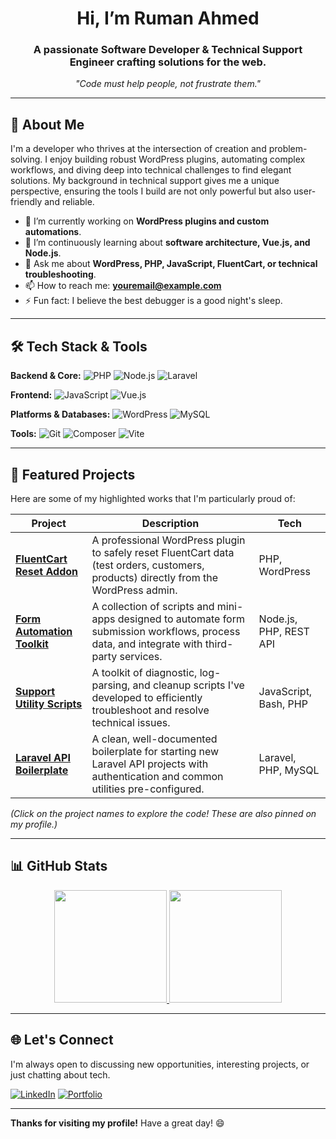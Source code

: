 <h1 align="center"> Hi, I’m Ruman Ahmed</h1>
<h3 align="center">A passionate Software Developer & Technical Support Engineer crafting solutions for the web.</h3>

<p align="center">
  <i>"Code must help people, not frustrate them."</i>
</p>

---

## 🧠 About Me

I'm a developer who thrives at the intersection of creation and problem-solving. I enjoy building robust WordPress plugins, automating complex workflows, and diving deep into technical challenges to find elegant solutions. My background in technical support gives me a unique perspective, ensuring the tools I build are not only powerful but also user-friendly and reliable.

- 🔭 I’m currently working on **WordPress plugins and custom automations**.
- 🌱 I’m continuously learning about **software architecture, Vue.js, and Node.js**.
- 💬 Ask me about **WordPress, PHP, JavaScript, FluentCart, or technical troubleshooting**.
- 📫 How to reach me: **youremail@example.com**
- ⚡ Fun fact: I believe the best debugger is a good night's sleep.

---

## 🛠 Tech Stack & Tools

**Backend & Core:**
![PHP](https://img.shields.io/badge/PHP-777BB4?style=for-the-badge&logo=php&logoColor=white)
![Node.js](https://img.shields.io/badge/Node.js-339933?style=for-the-badge&logo=nodedotjs&logoColor=white)
![Laravel](https://img.shields.io/badge/Laravel-FF2D20?style=for-the-badge&logo=laravel&logoColor=white)

**Frontend:**
![JavaScript](https://img.shields.io/badge/JavaScript-F7DF1E?style=for-the-badge&logo=javascript&logoColor=black)
![Vue.js](https://img.shields.io/badge/Vue.js-4FC08D?style=for-the-badge&logo=vuedotjs&logoColor=white)

**Platforms & Databases:**
![WordPress](https://img.shields.io/badge/WordPress-21759B?style=for-the-badge&logo=wordpress&logoColor=white)
![MySQL](https://img.shields.io/badge/MySQL-4479A1?style=for-the-badge&logo=mysql&logoColor=white)

**Tools:**
![Git](https://img.shields.io/badge/Git-F05032?style=for-the-badge&logo=git&logoColor=white)
![Composer](https://img.shields.io/badge/Composer-885630?style=for-the-badge&logo=composer&logoColor=white)
![Vite](https://img.shields.io/badge/Vite-646CFF?style=for-the-badge&logo=vite&logoColor=white)

---

## 🚀 Featured Projects

Here are some of my highlighted works that I'm particularly proud of:

| Project | Description | Tech |
|---------|-------------|------|
| **[FluentCart Reset Addon](https://github.com/RumanCodes/fluentcart-reset-addon)** | A professional WordPress plugin to safely reset FluentCart data (test orders, customers, products) directly from the WordPress admin. | PHP, WordPress |
| **[Form Automation Toolkit](https://github.com/RumanCodes/form-automation-toolkit)** | A collection of scripts and mini-apps designed to automate form submission workflows, process data, and integrate with third-party services. | Node.js, PHP, REST API |
| **[Support Utility Scripts](https://github.com/RumanCodes/support-utility-scripts)** | A toolkit of diagnostic, log-parsing, and cleanup scripts I've developed to efficiently troubleshoot and resolve technical issues. | JavaScript, Bash, PHP |
| **[Laravel API Boilerplate](https://github.com/RumanCodes/laravel-api-boilerplate)** | A clean, well-documented boilerplate for starting new Laravel API projects with authentication and common utilities pre-configured. | Laravel, PHP, MySQL |

*(Click on the project names to explore the code! These are also pinned on my profile.)*

---

## 📊 GitHub Stats

<p align="center">
  <a href="https://github.com/RumanCodes">
    <img height="180em" src="https://github-readme-stats.vercel.app/api?username=RumanCodes&show_icons=true&theme=tokyonight&hide_border=true" />
    <img height="180em" src="https://github-readme-stats.vercel.app/api/top-langs/?username=RumanCodes&layout=compact&theme=tokyonight&hide_border=true" />
  </a>
</p>

---

## 🌐 Let's Connect

I'm always open to discussing new opportunities, interesting projects, or just chatting about tech.

[![LinkedIn](https://img.shields.io/badge/LinkedIn-0A66C2?style=for-the-badge&logo=linkedin&logoColor=white)](https://www.linkedin.com/in/your-linkedin)
[![Portfolio](https://img.shields.io/badge/Portfolio-%23000000.svg?style=for-the-badge&logo=firefox&logoColor=#FF7139)](https://yourwebsite.com)

---

**Thanks for visiting my profile!** Have a great day! 😄
